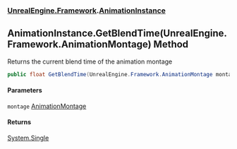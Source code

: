 ### [UnrealEngine.Framework](./UnrealEngine-Framework.md 'UnrealEngine.Framework').[AnimationInstance](./UnrealEngine-Framework-AnimationInstance.md 'UnrealEngine.Framework.AnimationInstance')
## AnimationInstance.GetBlendTime(UnrealEngine.Framework.AnimationMontage) Method
Returns the current blend time of the animation montage  
```csharp
public float GetBlendTime(UnrealEngine.Framework.AnimationMontage montage);
```
#### Parameters
<a name='UnrealEngine-Framework-AnimationInstance-GetBlendTime(UnrealEngine-Framework-AnimationMontage)-montage'></a>
`montage` [AnimationMontage](./UnrealEngine-Framework-AnimationMontage.md 'UnrealEngine.Framework.AnimationMontage')  
  
#### Returns
[System.Single](https://docs.microsoft.com/en-us/dotnet/api/System.Single 'System.Single')  
